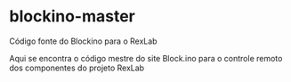 # blockino-master
Código fonte do Blockino para o RexLab

Aqui se encontra o código mestre do site Block.ino para o controle remoto dos componentes do projeto RexLab
